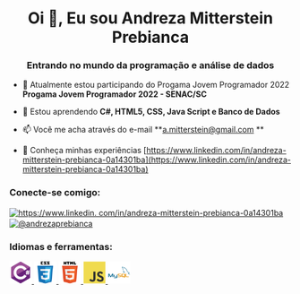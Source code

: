 <h1 align="center">Oi 👋, Eu sou Andreza Mitterstein Prebianca</h1>
<h3 align="center">Entrando no mundo da programação e análise de dados</h3>

- 🔭 Atualmente estou participando do Progama Jovem Programador 2022 **Progama Jovem Programador 2022 - SENAC/SC**

- 🌱 Estou aprendendo **C#, HTML5, CSS, Java Script e Banco de Dados**

- 📫 Você me acha através do e-mail **a.mitterstein@gmail.com **

- 📄 Conheça minhas experiências [https://www.linkedin.com/in/andreza-mitterstein-prebianca-0a14301ba](https://www.linkedin.com/in/andreza-mitterstein-prebianca-0a14301ba)

<h3 align="left">Conecte-se comigo:</h3>
<p align="left">
  <a
    href="https://www.linkedin.com/in/andreza-mitterstein-prebianca-0a14301ba"
    target="blank"
    ><img
      align="center"
      src="https://raw.githubusercontent.com/rahuldkjain/github-profile-readme-generator/master/src/images/icons/Social/linked-in-alt.svg"
      alt="https://www.linkedin. com/in/andreza-mitterstein-prebianca-0a14301ba"
      height="30"
      width="40"
  /></a>
  <a href="https://instagram.com/@andrezaprebianca" target="blank">
    <img
      align="center"
      src="https://raw.githubusercontent.com/rahuldkjain/github-profile-readme-generator/master/src/images/icons/Social/instagram.svg"
      alt="@andrezaprebianca"
      width="40"
      height="40"
  /></a>
</p>

<h3 align="left">Idiomas e ferramentas:</h3>
<p align="left">
  <a href="https://www.w3schools.com/cs/" target="_blank" rel="noreferrer">
    <img
      src="https://raw.githubusercontent.com/devicons/devicon/master/icons/csharp/csharp-original.svg"
      alt="csharp"
      width="40"
      height="40"
    />
  </a>
  <a href="https://www.w3schools.com/css/" target="_blank" rel="noreferrer">
    <img
      src="https://raw.githubusercontent.com/devicons/devicon/master/icons/css3/css3-original-wordmark.svg "
      alt="css3"
      width="40"
      height="40"
    />
  </a>
  <a href="https://www.w3.org/html/" target="_blank" rel="noreferrer">
    <img
      src="https://raw.githubusercontent.com/devicons/devicon/master/icons/html5/html5-original-wordmark.svg"
      alt="html5"
      width="40"
      height="40"
    />
  </a>
  <a
    href="https://developer.mozilla.org/en-US/docs/Web/JavaScript"
    target="_blank"
    rel="noreferrer"
  >
    <img
      src="https://raw.githubusercontent.com/devicons/devicon/master/icons/javascript/javascript-original.svg"
      alt="javascript"
      width="40"
      height="40"
    />
  </a>
  <a href="https://www.mysql.com/" target="_blank" rel="noreferrer">
    <img
      src="https://raw.githubusercontent.com/devicons/devicon/master/icons/mysql/mysql-original-wordmark.svg"
      alt="mysql"
      width="40"
      height="40"
    />
  </a>
</p>




<!--

### Hi there 👋


**andr3za/andr3za** is a ✨ _special_ ✨ repository because its `README.md` (this file) appears on your GitHub profile.

Here are some ideas to get you started:

- 🔭 I’m currently working on ...
- 🌱 I’m currently learning ...
- 👯 I’m looking to collaborate on ...
- 🤔 I’m looking for help with ...
- 💬 Ask me about ...
- 📫 How to reach me: ...
- 😄 Pronouns: ...
- ⚡ Fun fact: ...
-->
